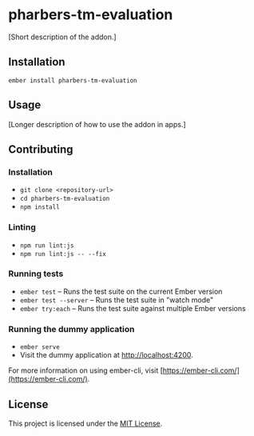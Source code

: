pharbers-tm-evaluation
==============================================================================

[Short description of the addon.]

Installation
------------------------------------------------------------------------------

```
ember install pharbers-tm-evaluation
```


Usage
------------------------------------------------------------------------------

[Longer description of how to use the addon in apps.]


Contributing
------------------------------------------------------------------------------

### Installation

* `git clone <repository-url>`
* `cd pharbers-tm-evaluation`
* `npm install`

### Linting

* `npm run lint:js`
* `npm run lint:js -- --fix`

### Running tests

* `ember test` – Runs the test suite on the current Ember version
* `ember test --server` – Runs the test suite in "watch mode"
* `ember try:each` – Runs the test suite against multiple Ember versions

### Running the dummy application

* `ember serve`
* Visit the dummy application at [http://localhost:4200](http://localhost:4200).

For more information on using ember-cli, visit [https://ember-cli.com/](https://ember-cli.com/).

License
------------------------------------------------------------------------------

This project is licensed under the [MIT License](LICENSE.md).
